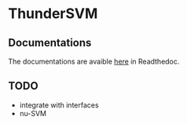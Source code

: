 # ThunderSVM
## Documentations
The documentations are avaible [here](https://mascot.readthedocs.io/en/thundersvm/) in Readthedoc.

## TODO
- integrate with interfaces
- nu-SVM

